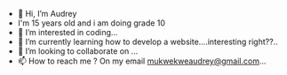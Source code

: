 - 👋 Hi, I’m Audrey
- I'm 15 years old and i am doing grade 10
- 👀 I’m interested in coding...
- 🌱 I’m currently learning how to develop a website....interesting right??..
- 💞️ I’m looking to collaborate on ...
- 📫 How to reach me ? On my email mukwekweaudrey@gmail.com...

<!---
pytannie/pytannie is a ✨ special ✨ repository because its `README.md` (this file) appears on your GitHub profile.
You can click the Preview link to take a look at your changes.
--->
